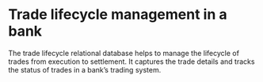 # Trade lifecycle management in a bank
The trade lifecycle relational database helps to manage the lifecycle of trades from execution to settlement. It captures the trade details and tracks the status of trades in a bank’s trading system. 
